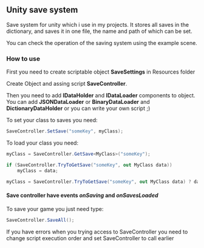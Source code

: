 ## Unity save system
Save system for unity which i use in my projects. It stores all saves in the dictionary, and saves it in one file, the name and path of which can be set.

You can check the operation of the saving system using the example scene.
### How to use

First you need to create scriptable object **SaveSettings** in Resources folder

Create Object and assing script **SaveController**.

Then you need to add **IDataHolder** and **IDataLoader** components to object. You can add **JSONDataLoader** or **BinaryDataLoader** and **DictionaryDataHolder** or you can write your own script ;)

To set your class to saves you need:
```c#
SaveController.SetSave("someKey", myClass);
```

To load your class you need:
```c#
myClass = SaveController.GetSave<MyClass>("someKey");
```
```c#
if (SaveController.TryToGetSave("someKey", out MyClass data))
    myClass = data;
```
```c#
myClass = SaveController.TryToGetSave("someKey", out MyClass data) ? data : new MyClass();
```

#### Save controller have events *onSaving* and *onSavesLoaded*

To save your game you just need type:
```c#
SaveController.SaveAll();
```

If you have errors when you trying access to SaveController you need to change script execution order and set SaveController to call earlier
